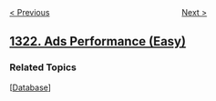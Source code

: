 <!--|This file generated by command(leetcode description); DO NOT EDIT.    |-->
<!--+----------------------------------------------------------------------+-->
<!--|@author    openset <openset.wang@gmail.com>                           |-->
<!--|@link      https://github.com/openset                                 |-->
<!--|@home      https://github.com/openset/leetcode                        |-->
<!--+----------------------------------------------------------------------+-->

[< Previous](../restaurant-growth "Restaurant Growth")
　　　　　　　　　　　　　　　　
[Next >](../maximum-69-number "Maximum 69 Number")

## [1322. Ads Performance (Easy)](https://leetcode.com/problems/ads-performance "广告效果")



### Related Topics
  [[Database](../../tag/database/README.md)]
